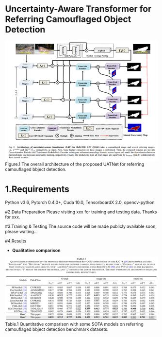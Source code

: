 # Uncertainty-Aware Transformer for Referring Camouflaged Object Detection

![image](figs/UATNet.png)  
   Figure.1 The overall architecture of the proposed UATNet for referring camouflaged bbject detection. 

# 1.Requirements
Python v3.6, Pytorch 0.4.0+, Cuda 10.0, TensorboardX 2.0, opencv-python

#2.Data Preparation
Please visiting xxx for training and testing data. Thanks for xxx.

#3.Training & Testing
The source code will be made publicly available soon, please waiting...

#4.Results
* **Qualitative comparison**

![image](figs/qulities_results.png)  
Table.1 Quantitative comparison with some SOTA models on referring camouflaged bbject detection benchmark datasets. 

